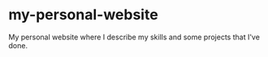# my-personal-website
My personal website where I describe my skills and some projects that I've done.
